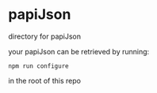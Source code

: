 # papiJson

directory for papiJson 

your papiJson can be retrieved by running:

```
npm run configure
```
in the root of this repo
